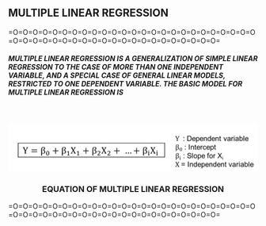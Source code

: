 ## MULTIPLE LINEAR REGRESSION

=O=O=O=O=O=O=O=O=O=O=O=O=O=O=O=O=O=O=O=O=O=O=O=O=O=O=O=O=O=O=O=O=O=O=O=O=O=O=O=O=O=O=O=O=O=O=

##### *MULTIPLE LINEAR REGRESSION IS A GENERALIZATION OF SIMPLE LINEAR REGRESSION TO THE CASE OF MORE THAN ONE INDEPENDENT VARIABLE, AND A SPECIAL CASE OF GENERAL LINEAR MODELS, RESTRICTED TO ONE DEPENDENT VARIABLE. THE BASIC MODEL FOR MULTIPLE LINEAR REGRESSION IS* #####
<br />
<p align="center">
    <img src="SRC/multiple LINEAR.png" >
  </a>

  <h3 align="center">EQUATION OF MULTIPLE LINEAR REGRESSION</h3>

  

=O=O=O=O=O=O=O=O=O=O=O=O=O=O=O=O=O=O=O=O=O=O=O=O=O=O=O=O=O=O=O=O=O=O=O=O=O=O=O=O=O=O=O=O=O=O=
